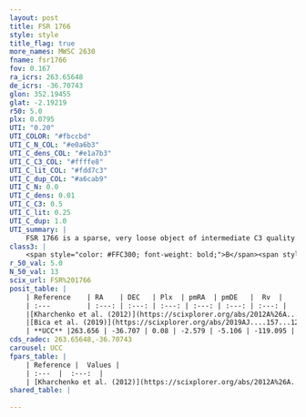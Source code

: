 ```yaml
---
layout: post
title: FSR 1766
style: style
title_flag: true
more_names: MWSC 2630
fname: fsr1766
fov: 0.167
ra_icrs: 263.65648
de_icrs: -36.70743
glon: 352.19455
glat: -2.19219
r50: 5.0
plx: 0.0795
UTI: "0.20"
UTI_COLOR: "#fbccbd"
UTI_C_N_COL: "#e0a6b3"
UTI_C_dens_COL: "#e1a7b3"
UTI_C_C3_COL: "#ffffe8"
UTI_C_lit_COL: "#fdd7c3"
UTI_C_dup_COL: "#a6cab9"
UTI_C_N: 0.0
UTI_C_dens: 0.01
UTI_C_C3: 0.5
UTI_C_lit: 0.25
UTI_C_dup: 1.0
UTI_summary: |
    FSR 1766 is a sparse, very loose object of intermediate C3 quality. It is poorly studied in the literature, with no articles listed in the last 6 years.<br><br><span style="color: #99180f; font-weight: bold;">Warning: </span>contains less than 25 stars with <i>P>0.5</i> estimated.
class3: |
    <span style="color: #FFC300; font-weight: bold;">B</span><span style="color: #FFC300; font-weight: bold;">B</span>
r_50_val: 5.0
N_50_val: 13
scix_url: FSR%201766
posit_table: |
    | Reference    | RA    | DEC   | Plx  | pmRA  | pmDE   |  Rv  |
    | :---         | :---: | :---: | :---: | :---: | :---: | :---: |
    |[Kharchenko et al. (2012)](https://scixplorer.org/abs/2012A%26A...543A.156K) | 263.64 | -36.65 | -- | -4.22 | -1.13 | -- |
    |[Bica et al. (2019)](https://scixplorer.org/abs/2019AJ....157...12B) | 263.625 | -36.653 | -- | -- | -- | -- |
    | **UCC** |263.656 | -36.707 | 0.08 | -2.579 | -5.106 | -119.095 | 
cds_radec: 263.65648,-36.70743
carousel: UCC
fpars_table: |
    | Reference |  Values |
    | :---  |  :---:  |
    | [Kharchenko et al. (2012)](https://scixplorer.org/abs/2012A%26A...543A.156K) | `e_bv=1.103, distance=3540, log_age=9.125` |
shared_table: |
    
---
```

